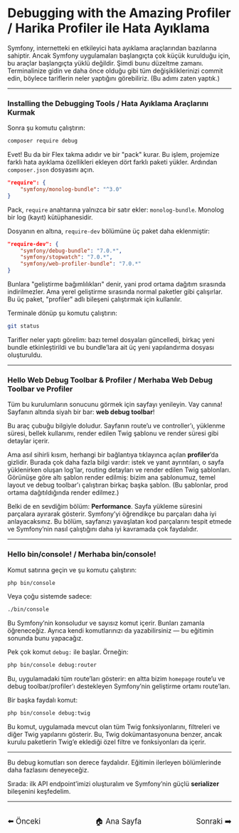 # Debugging with the Amazing Profiler / Harika Profiler ile Hata Ayıklama

Symfony, internetteki en etkileyici hata ayıklama araçlarından bazılarına sahiptir. Ancak Symfony uygulamaları başlangıçta çok küçük kurulduğu için, bu araçlar başlangıçta yüklü değildir. Şimdi bunu düzeltme zamanı. Terminalinize gidin ve daha önce olduğu gibi tüm değişikliklerinizi commit edin, böylece tariflerin neler yaptığını görebiliriz. (Bu adımı zaten yaptık.)

---

### Installing the Debugging Tools / Hata Ayıklama Araçlarını Kurmak

Sonra şu komutu çalıştırın:

```bash
composer require debug
```

Evet! Bu da bir Flex takma adıdır ve bir "pack" kurar. Bu işlem, projemize farklı hata ayıklama özellikleri ekleyen dört farklı paketi yükler. Ardından `composer.json` dosyasını açın.

```json
"require": {
    "symfony/monolog-bundle": "^3.0"
}
```

Pack, `require` anahtarına yalnızca bir satır ekler: `monolog-bundle`. Monolog bir log (kayıt) kütüphanesidir.

Dosyanın en altına, `require-dev` bölümüne üç paket daha eklenmiştir:

```json
"require-dev": {
    "symfony/debug-bundle": "7.0.*",
    "symfony/stopwatch": "7.0.*",
    "symfony/web-profiler-bundle": "7.0.*"
}
```

Bunlara "geliştirme bağımlılıkları" denir, yani prod ortama dağıtım sırasında indirilmezler. Ama yerel geliştirme sırasında normal paketler gibi çalışırlar. Bu üç paket, "profiler" adlı bileşeni çalıştırmak için kullanılır.

Terminale dönüp şu komutu çalıştırın:

```bash
git status
```

Tarifler neler yaptı görelim: bazı temel dosyaları güncelledi, birkaç yeni bundle etkinleştirildi ve bu bundle’lara ait üç yeni yapılandırma dosyası oluşturuldu.

---

### Hello Web Debug Toolbar & Profiler / Merhaba Web Debug Toolbar ve Profiler

Tüm bu kurulumların sonucunu görmek için sayfayı yenileyin. Vay canına! Sayfanın altında siyah bir bar: **web debug toolbar**!

Bu araç çubuğu bilgiyle doludur. Sayfanın route’u ve controller’ı, yüklenme süresi, bellek kullanımı, render edilen Twig şablonu ve render süresi gibi detaylar içerir.

Ama asıl sihirli kısım, herhangi bir bağlantıya tıklayınca açılan **profiler**’da gizlidir. Burada çok daha fazla bilgi vardır: istek ve yanıt ayrıntıları, o sayfa yüklenirken oluşan log'lar, routing detayları ve render edilen Twig şablonları. Görünüşe göre altı şablon render edilmiş: bizim ana şablonumuz, temel layout ve debug toolbar'ı çalıştıran birkaç başka şablon. (Bu şablonlar, prod ortama dağıtıldığında render edilmez.)

Belki de en sevdiğim bölüm: **Performance**. Sayfa yükleme süresini parçalara ayırarak gösterir. Symfony’yi öğrendikçe bu parçaları daha iyi anlayacaksınız. Bu bölüm, sayfanızı yavaşlatan kod parçalarını tespit etmede ve Symfony’nin nasıl çalıştığını daha iyi kavramada çok faydalıdır.

---

### Hello bin/console! / Merhaba bin/console!

Komut satırına geçin ve şu komutu çalıştırın:

```bash
php bin/console
```

Veya çoğu sistemde sadece:

```bash
./bin/console
```

Bu Symfony’nin konsoludur ve sayısız komut içerir. Bunları zamanla öğreneceğiz. Ayrıca kendi komutlarınızı da yazabilirsiniz — bu eğitimin sonunda bunu yapacağız.

Pek çok komut `debug:` ile başlar. Örneğin:

```bash
php bin/console debug:router
```

Bu, uygulamadaki tüm route’ları gösterir: en altta bizim `homepage` route’u ve debug toolbar/profiler’ı destekleyen Symfony’nin geliştirme ortamı route’ları.

Bir başka faydalı komut:

```bash
php bin/console debug:twig
```

Bu komut, uygulamada mevcut olan tüm Twig fonksiyonlarını, filtreleri ve diğer Twig yapılarını gösterir. Bu, Twig dokümantasyonuna benzer, ancak kurulu paketlerin Twig’e eklediği özel filtre ve fonksiyonları da içerir.

---

Bu debug komutları son derece faydalıdır. Eğitimin ilerleyen bölümlerinde daha fazlasını deneyeceğiz.

Sırada: ilk API endpoint’imizi oluşturalım ve Symfony’nin güçlü **serializer** bileşenini keşfedelim.

--- 

<div style="display: flex; justify-content: space-between; align-items: center; margin-top: 32px;">
    <a href="./5_Twig & Templates.md" title="Önceki" style="text-decoration: none; font-size: 1.2em;">⬅️ Önceki</a>
    <a href="../README.md" title="Ana Sayfa" style="text-decoration: none; font-size: 1.2em;">🏠 Ana Sayfa</a>
    <a href="./8_Creating JSON API Endpoints.md" title="Sonraki" style="text-decoration: none; font-size: 1.2em;">Sonraki ➡️</a>
</div>
